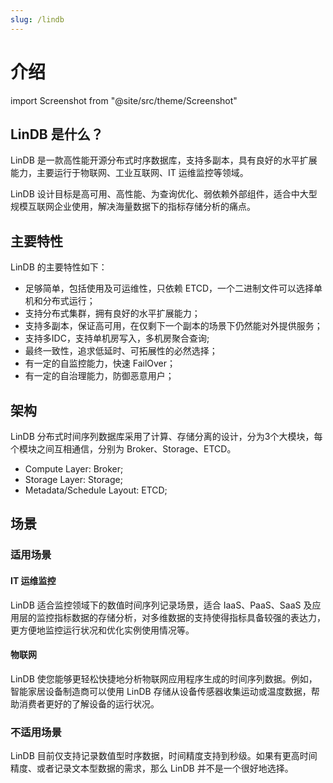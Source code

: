 ```yaml
---
slug: /lindb
---
```

# 介绍
import Screenshot from "@site/src/theme/Screenshot"

## LinDB 是什么？

LinDB 是一款高性能开源分布式时序数据库，支持多副本，具有良好的水平扩展能力，主要运行于物联网、工业互联网、IT 运维监控等领域。

LinDB 设计目标是高可用、高性能、为查询优化、弱依赖外部组件，适合中大型规模互联网企业使用，解决海量数据下的指标存储分析的痛点。

## 主要特性

LinDB 的主要特性如下：
- 足够简单，包括使用及可运维性，只依赖 ETCD，一个二进制文件可以选择单机和分布式运行；
- 支持分布式集群，拥有良好的水平扩展能力；
- 支持多副本，保证高可用，在仅剩下一个副本的场景下仍然能对外提供服务；
- 支持多IDC，支持单机房写入，多机房聚合查询;
- 最终一致性，追求低延时、可拓展性的必然选择；
- 有一定的自监控能力，快速 FailOver；
- 有一定的自治理能力，防御恶意用户；

## 架构

LinDB 分布式时间序列数据库采用了计算、存储分离的设计，分为3个大模块，每个模块之间互相通信，分别为 Broker、Storage、ETCD。
- Compute Layer: Broker;
- Storage Layer: Storage;
- Metadata/Schedule Layout: ETCD;

<Screenshot
  alt="architecture"
  title="整体架构"
  src="/img/lindb/design/architecture.png"
/>

## 场景

### 适用场景

#### IT 运维监控

LinDB 适合监控领域下的数值时间序列记录场景，适合 IaaS、PaaS、SaaS 及应用层的监控指标数据的存储分析，对多维数据的支持使得指标具备较强的表达力，更方便地监控运行状况和优化实例使用情况等。

#### 物联网

LinDB 使您能够更轻松快捷地分析物联网应用程序生成的时间序列数据。例如，智能家居设备制造商可以使用 LinDB 存储从设备传感器收集运动或温度数据，帮助消费者更好的了解设备的运行状况。

### 不适用场景

LinDB 目前仅支持记录数值型时序数据，时间精度支持到秒级。如果有更高时间精度、或者记录文本型数据的需求，那么 LinDB 并不是一个很好地选择。
